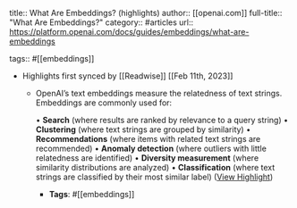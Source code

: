 title:: What Are Embeddings? (highlights)
author:: [[openai.com]]
full-title:: "What Are Embeddings?"
category:: #articles
url:: https://platform.openai.com/docs/guides/embeddings/what-are-embeddings

tags:: #[[embeddings]]

- Highlights first synced by [[Readwise]] [[Feb 11th, 2023]]
	- OpenAI’s text embeddings measure the relatedness of text strings. Embeddings are commonly used for:
	  
	  •   **Search** (where results are ranked by relevance to a query string)
	  •   **Clustering** (where text strings are grouped by similarity)
	  •   **Recommendations** (where items with related text strings are recommended)
	  •   **Anomaly detection** (where outliers with little relatedness are identified)
	  •   **Diversity measurement** (where similarity distributions are analyzed)
	  •   **Classification** (where text strings are classified by their most similar label) ([View Highlight](https://read.readwise.io/read/01grwxxfdtvx8sknp25qs2cky0))
		- **Tags**: #[[embeddings]]
